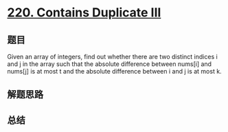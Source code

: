 # [220. Contains Duplicate III](https://leetcode.com/problems/contains-duplicate-iii/)

## 题目

        
Given an array of integers, find out whether there are two distinct indices i and j in the array such that the absolute difference between nums[i] and nums[j] is at most t and the absolute difference between i and j is at most k.

      

## 解题思路


## 总结


